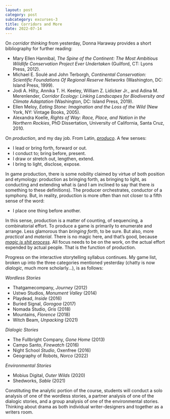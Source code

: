 ```yaml
---
layout: post
category: post
subcategory: excurses-3
title: Corridors and More
date: 2022-07-14
---
```


On *corridor thinking* from yesterday, Donna Haraway provides a short bibliography for further reading:

* Mary Ellen Hannibal, *The Spine of the Continent: The Most Ambitious Wildlife Conservation Project Ever Undertaken* (Guilford, CT: Lyons Press, 2012).
* Michael E. Soulé and John Terborgh, *Continental Conservation: Scientific Foundations Of Regional Reserve Networks* (Washington, DC: Island Press, 1999).
* Jodi A. Hilty, Annika T. H. Keeley, William Z. Lidicker Jr., and Adina M. Merenlender, *Corridor Ecology: Linking Landscapes for Biodiversity and Climate Adaptation* (Washington, DC: Island Press, 2019).
* Ellen Meloy, *Eating Stone: Imagination and the Loss of the Wild* (New York, NY: Vintage Books, 2005).
* Alexandra Koelle, *Rights of Way: Race, Place, and Nation in the Northern Rockies*, PhD Dissertation, University of California, Santa Cruz, 2010.

On *production*, and my day job. From Latin, [*produco*](https://en.wiktionary.org/wiki/produco#Latin). A few senses:

* I lead or bring forth, forward or out.
* I conduct to; bring before, present.
* I draw or stretch out, lengthen, extend.
* I bring to light, disclose, expose.

In game production, there is some nobility claimed by virtue of both position and etymology: production as bringing forth, as bringing to light, as conducting and extending what is (and I am inclined to say that there *is* something to these definitions). The producer orchestrates, conductor of a symphony. But, in reality, production is more often than not closer to a fifth sense of the word:

* I place one thing before another.

In this sense, production is a matter of counting, of sequencing, a combinatorial effort. To produce a game is primarily to enumerate and arrange. Less glamorous than *bringing forth*, to be sure. But also, more *practical* and *material*. There is no magic here, and that’s good, because [*magic is shit process*](https://kotaku.com/bioware-magic-is-bullshit-says-former-dragon-age-pro-1848385237). All focus needs to be on the work, on the actual effort expended by actual people. That is the function of production.

Progress on the interactive storytelling syllabus continues. My game list, broken up into the three categories mentioned yesterday (chatty is now *dialogic*, much more scholarly...), is as follows:

*Wordless Stories*

* Thatgamecompany, *Journey* (2012)
* Ustwo Studios, *Monument Valley* (2014)
* Playdead, *Inside* (2016)
* Buried Signal, *Gorogoa* (2017)
* Nomada Studio, *Gris* (2018)
* Mountains, *Florence* (2018)
* Witch Beam, *Unpacking* (2021)

*Dialogic Stories*

* The Fullbright Company, *Gone Home* (2013)
* Campo Santo, *Firewatch* (2016)
* Night School *Studio*, Oxenfree (2016)
* Geography of Robots, *Norco* (2022)

*Environmental Stories*

* Mobius Digital, *Outer Wilds* (2020)
* Shedworks, *Sable* (2021)

Constituting the analytic portion of the course, students will conduct a solo analysis of one of the wordless stories, a partner analysis of one of the dialogic stories, and a group analysis of one of the environmental stories. Thinking about drama as both individual writer-designers and together as a writers room.
